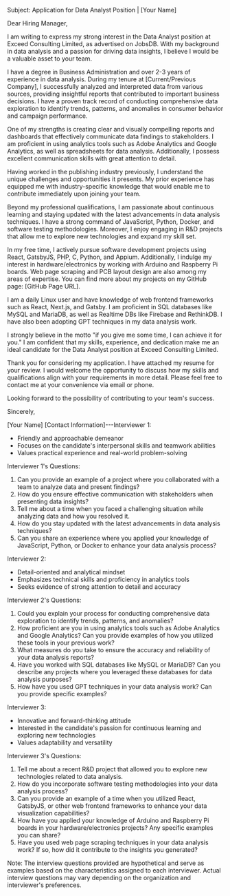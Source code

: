 Subject: Application for Data Analyst Position | [Your Name]

Dear Hiring Manager,

I am writing to express my strong interest in the Data Analyst position at Exceed Consulting Limited, as advertised on JobsDB. With my background in data analysis and a passion for driving data insights, I believe I would be a valuable asset to your team.

I have a degree in Business Administration and over 2-3 years of experience in data analysis. During my tenure at [Current/Previous Company], I successfully analyzed and interpreted data from various sources, providing insightful reports that contributed to important business decisions. I have a proven track record of conducting comprehensive data exploration to identify trends, patterns, and anomalies in consumer behavior and campaign performance.

One of my strengths is creating clear and visually compelling reports and dashboards that effectively communicate data findings to stakeholders. I am proficient in using analytics tools such as Adobe Analytics and Google Analytics, as well as spreadsheets for data analysis. Additionally, I possess excellent communication skills with great attention to detail.

Having worked in the publishing industry previously, I understand the unique challenges and opportunities it presents. My prior experience has equipped me with industry-specific knowledge that would enable me to contribute immediately upon joining your team.

Beyond my professional qualifications, I am passionate about continuous learning and staying updated with the latest advancements in data analysis techniques. I have a strong command of JavaScript, Python, Docker, and software testing methodologies. Moreover, I enjoy engaging in R&D projects that allow me to explore new technologies and expand my skill set.

In my free time, I actively pursue software development projects using React, GatsbyJS, PHP, C, Python, and Appium. Additionally, I indulge my interest in hardware/electronics by working with Arduino and Raspberry Pi boards. Web page scraping and PCB layout design are also among my areas of expertise. You can find more about my projects on my GitHub page: [GitHub Page URL].

I am a daily Linux user and have knowledge of web frontend frameworks such as React, Next.js, and Gatsby. I am proficient in SQL databases like MySQL and MariaDB, as well as Realtime DBs like Firebase and RethinkDB. I have also been adopting GPT techniques in my data analysis work.

I strongly believe in the motto "if you give me some time, I can achieve it for you." I am confident that my skills, experience, and dedication make me an ideal candidate for the Data Analyst position at Exceed Consulting Limited.

Thank you for considering my application. I have attached my resume for your review. I would welcome the opportunity to discuss how my skills and qualifications align with your requirements in more detail. Please feel free to contact me at your convenience via email or phone.

Looking forward to the possibility of contributing to your team's success.

Sincerely,

[Your Name]
[Contact Information]---Interviewer 1:
- Friendly and approachable demeanor
- Focuses on the candidate's interpersonal skills and teamwork abilities
- Values practical experience and real-world problem-solving

Interviewer 1's Questions:
1. Can you provide an example of a project where you collaborated with a team to analyze data and present findings?
2. How do you ensure effective communication with stakeholders when presenting data insights?
3. Tell me about a time when you faced a challenging situation while analyzing data and how you resolved it.
4. How do you stay updated with the latest advancements in data analysis techniques?
5. Can you share an experience where you applied your knowledge of JavaScript, Python, or Docker to enhance your data analysis process?

Interviewer 2:
- Detail-oriented and analytical mindset
- Emphasizes technical skills and proficiency in analytics tools
- Seeks evidence of strong attention to detail and accuracy

Interviewer 2's Questions:
1. Could you explain your process for conducting comprehensive data exploration to identify trends, patterns, and anomalies?
2. How proficient are you in using analytics tools such as Adobe Analytics and Google Analytics? Can you provide examples of how you utilized these tools in your previous work?
3. What measures do you take to ensure the accuracy and reliability of your data analysis reports?
4. Have you worked with SQL databases like MySQL or MariaDB? Can you describe any projects where you leveraged these databases for data analysis purposes?
5. How have you used GPT techniques in your data analysis work? Can you provide specific examples?

Interviewer 3:
- Innovative and forward-thinking attitude
- Interested in the candidate's passion for continuous learning and exploring new technologies
- Values adaptability and versatility

Interviewer 3's Questions:
1. Tell me about a recent R&D project that allowed you to explore new technologies related to data analysis.
2. How do you incorporate software testing methodologies into your data analysis process?
3. Can you provide an example of a time when you utilized React, GatsbyJS, or other web frontend frameworks to enhance your data visualization capabilities?
4. How have you applied your knowledge of Arduino and Raspberry Pi boards in your hardware/electronics projects? Any specific examples you can share?
5. Have you used web page scraping techniques in your data analysis work? If so, how did it contribute to the insights you generated?

Note: The interview questions provided are hypothetical and serve as examples based on the characteristics assigned to each interviewer. Actual interview questions may vary depending on the organization and interviewer's preferences.